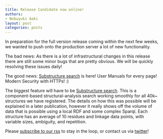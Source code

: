 ```yaml
---
title: Release Candidate now online!
authors:
- Nobuyuki Aoki
layout: post
categories: posts
---
```

In preparation for the full version release coming within the next few weeks, we wanted to push onto the production server a lot of new functionality.

The bad news:  As there is a lot of infrastructural changes in this release there are still some minor bugs that are pretty obvious.  We will be quickly resolving these issues daily!

The good news:  [Substructure search](https://glytoucan.org/Structures/structureSearch) is here!  User Manuals for every page! Modern Security with HTTPs! :)

The biggest feature will have to be [Substructure search](https://glytoucan.org/Structures/structureSearch).  This is a component-based structural-analysis search working smoothly for all 40k~ structures we have registered.  The details on how this was possible will be explained in a later publication, however it really shows off the volume of data that is possible using a local RDF and some complex Sparql.  Each structure has an average of 10 residues and linkage data points, with variable sizes, ambiguity, and repetition.

Please [subscribe to our rss](/rss.xml) to stay in the loop, or contact us via [twitter](http://www.twitter.com/glytoucan)!


